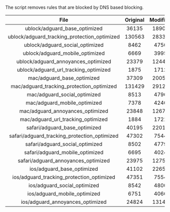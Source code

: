 The script removes rules that are blocked by DNS based blocking.


| File | Original | Modified |
|:----:|:-----:|:-----:|
| ublock/adguard_base_optimized | 36135 | 18903 |
| ublock/adguard_tracking_protection_optimized | 130563 | 28336 |
| ublock/adguard_social_optimized | 8462 | 4750 |
| ublock/adguard_mobile_optimized | 6669 | 3995 |
| ublock/adguard_annoyances_optimized | 23379 | 12440 |
| ublock/adguard_url_tracking_optimized | 1875 | 1712 |
| mac/adguard_base_optimized | 37309 | 20058 |
| mac/adguard_tracking_protection_optimized | 131429 | 29123 |
| mac/adguard_social_optimized | 8513 | 4796 |
| mac/adguard_mobile_optimized | 7378 | 4240 |
| mac/adguard_annoyances_optimized | 23848 | 12678 |
| mac/adguard_url_tracking_optimized | 1884 | 1721 |
| safari/adguard_base_optimized | 40195 | 22013 |
| safari/adguard_tracking_protection_optimized | 47302 | 7544 |
| safari/adguard_social_optimized | 8502 | 4779 |
| safari/adguard_mobile_optimized | 6695 | 4024 |
| safari/adguard_annoyances_optimized | 23975 | 12751 |
| ios/adguard_base_optimized | 41102 | 22651 |
| ios/adguard_tracking_protection_optimized | 47351 | 7554 |
| ios/adguard_social_optimized | 8542 | 4800 |
| ios/adguard_mobile_optimized | 6751 | 4066 |
| ios/adguard_annoyances_optimized | 24824 | 13143 |